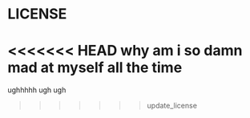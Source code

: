 #  LICENSE #

<<<<<<< HEAD
why am i so damn mad at myself all the time 
=======
ughhhhh ugh ugh
>>>>>>> update_license
